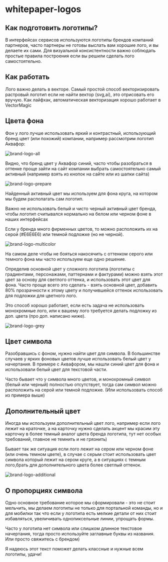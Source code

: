 # whitepaper-logos

## Как подготовить логотипы?
В интерфейсах сервисов используются логотипы брендов компаний партнеров, часто партнеры не готовы выслать вам хорошие лого, и вы делаете их сами. Для визуальной консистентности важно соблюдать простые правила построения если вы решили сделать лого самостоятельно.

## Как работать
Лого важно делать в векторе. Самый простой способ векторизировать растровый логотип если не найти вектор (svg,ai), это отрисовать его вручую. Как лайфхак, автоматическая векторизация хорошо работает в VectorMagic

## Цвета фона
Фон у лого лучше использовать яркий и контрастный, использующий бренд цвет (или похожий) компании, например рассмотрим логотип Аквафор: 

![brand-logo-all](https://rawcdn.githack.com/whitepapertools/whitepaper-portal/268991cc1b448d15f370f43e3939def44ad1e682/assets/doc/content/content-logo/brand-logo-all.png)


Видно, что бренд цвет у Аквафор синий, часто чтобы разобраться в оттенке проще зайти на сайт компании выбрать самостоятельно самый активный (например взять из кнопок на сайте или из шапки сайта)

![brand-logo-prepare](https://rawcdn.githack.com/whitepapertools/whitepaper-portal/268991cc1b448d15f370f43e3939def44ad1e682/assets/doc/content/content-logo/brand-logo-prepare.png)

Найденный активный цвет мы используем для фона круга, на котором мы будем располагать сам логотип.

Важно не использовать белый и чисто черный активный цвет бренда, чтобы логотип считывался нормально на белом или черном фоне в наших интерфейсах

Если у бренда много фирменных цветов, то можно расположить их на серой (#E6E6E6) или темной подложке (но не черной).

![brand-logo-multicolor](https://rawcdn.githack.com/whitepapertools/whitepaper-portal/268991cc1b448d15f370f43e3939def44ad1e682/assets/doc/content/content-logo/brand-logo-multicolor.png)

На самом деле чтобы не бояться накосячить с оттенком серого или темного фона мы часто используем еще одно решение.

Определив основной цвет у сложного логотипа (логотипы с градиентами, персонажами, паттернами и фактурами) можно взять этот цвет за основу для светлого оттенка, и использовать этот цвет для фона. Часто проще всего это сделать - взять основной цвет, добавить 80% прозрачности к этому цвету и получившейся оттенок использовать для подложки для цветного лого.

Это способ хорошо работает, если есть задача не использовать монохромные лого, или к вашему лого требуется делать подложку из доп. цвета (про доп. написано ниже). 

![brand-logo-grey](https://rawcdn.githack.com/whitepapertools/whitepaper-portal/cfe4e6a6489b03b267af238bc9a3d8e70e83d3be/assets/doc/content/content-logo/brand-logo-grey.png)

## Цвет символа
Разобравшись с фоном, нужно найти цвет для символа. В большинстве случаев у ярких фоновых цветов лучше использовать белый цвет у начертания. В примере с Аквафором, мы нашли синий цвет для фона и использовали белый цвет для текстовой части.

Часто бывает что у символа много цветов, и монохромный символ (белый или черный) полностью отсутствует, тогда сам символ можно расположить на серой или темной подложке. (Или использовать способ из примера выше)


## Дополнительный цвет
Иногда мы используем дополнительный цвет лого, например если лого лежит на краточке, а на карточку нужно сделать акцент мы красим эту карточку в более темный аналог цвета бренда логотипа, тут нет особых требований, главное не темнить и не грязнить)

Бывает так же ситуация если лого лежит на сером или черном фоне (или очень темном цвете), в случае с серым стоит использовать цвет символа который лежит на сером круге, а в ситуациях с темным лого,брать для дополнительного цвета более светлый оттенок.

![brand-logo-additional](https://rawcdn.githack.com/whitepapertools/whitepaper-portal/268991cc1b448d15f370f43e3939def44ad1e682/assets/doc/content/content-logo/brand-logo-additional.png)

## О пропорциях символа
Одно основное требование которое мы сформировали - это не стоит мельчить, мы делаем логотипы не только для портальной команды, но и для мобилки так что если у логотипа есть мелкие детали от них стоит избавляться, увеличивать однопиксельные линии, упрощать формы.

Часто у логотипа нет символа или слишком длинное текстовое начертания, тогда просто используйте заглавные буквы из названия. Или просто свяжитесь с брендом)

Я надеюсь этот текст поможет делать классные и нужные всем логотипы, удачи!